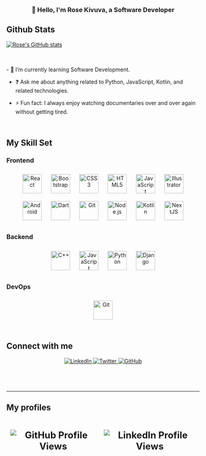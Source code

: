 ### <div align="center">👋 Hello, I'm Rose Kivuva, a Software Developer</div>

## Github Stats 
[![Rose's GitHub stats](https://github-readme-stats.vercel.app/api?username=kivuvarosekivuvan&show_icons=true&theme=radical)](https://github.com/kivuvarosekivuvan)


<br/>  

<br/>  
- 🌱 I’m currently learning Software Development.  
  
- ❓ Ask me about anything related to Python, JavaScript, Kotlin, and related technologies.  
  
- ⚡ Fun fact: I always enjoy watching documentaries over and over again without getting tired.

<br/>  

## My Skill Set  
### Frontend  
<div align="center">  
<a href="https://reactjs.org/" target="_blank"><img style="margin: 10px" src="https://profilinator.rishav.dev/skills-assets/react-original-wordmark.svg" alt="React" height="50" /></a>  
<a href="https://getbootstrap.com/docs/3.4/javascript/" target="_blank"><img style="margin: 10px" src="https://profilinator.rishav.dev/skills-assets/bootstrap-plain.svg" alt="Bootstrap" height="50" /></a>  
<a href="https://www.w3schools.com/css/" target="_blank"><img style="margin: 10px" src="https://profilinator.rishav.dev/skills-assets/css3-original-wordmark.svg" alt="CSS3" height="50" /></a>  
<a href="https://en.wikipedia.org/wiki/HTML5" target="_blank"><img style="margin: 10px" src="https://profilinator.rishav.dev/skills-assets/html5-original-wordmark.svg" alt="HTML5" height="50" /></a>  
<a href="https://www.javascript.com/" target="_blank"><img style="margin: 10px" src="https://profilinator.rishav.dev/skills-assets/javascript-original.svg" alt="JavaScript" height="50" /></a>  
<a href="https://www.adobe.com/in/products/illustrator.html" target="_blank"><img style="margin: 10px" src="https://profilinator.rishav.dev/skills-assets/adobe_illustrator-icon.svg" alt="Illustrator" height="50" /></a>  
<a href="https://www.android.com/intl/en_in/" target="_blank"><img style="margin: 10px" src="https://profilinator.rishav.dev/skills-assets/android-original-wordmark.svg" alt="Android" height="50" /></a>  
<a href="https://dart.dev/" target="_blank"><img style="margin: 10px" src="https://profilinator.rishav.dev/skills-assets/dartlang-icon.svg" alt="Dart" height="50" /></a>  
<a href="https://github.com/" target="_blank"><img style="margin: 10px" src="https://profilinator.rishav.dev/skills-assets/git-scm-icon.svg" alt="Git" height="50" /></a>  
<a href="https://nodejs.org/" target="_blank"><img style="margin: 10px" src="https://profilinator.rishav.dev/skills-assets/nodejs-original-wordmark.svg" alt="Node.js" height="50" /></a>  
<a href="https://kotlinlang.org/" target="_blank"><img style="margin: 10px" src="https://profilinator.rishav.dev/skills-assets/kotlinlang-icon.svg" alt="Kotlin" height="50" /></a>  
<a href="https://nextjs.org/" target="_blank"><img style="margin: 10px" src="https://profilinator.rishav.dev/skills-assets/nextjs.png" alt="NextJS" height="50" /></a>  
</div>


</div>

### Backend  
<div align="center">   
<a href="https://www.cplusplus.com/" target="_blank"><img style="margin: 10px" src="https://profilinator.rishav.dev/skills-assets/cplusplus-original.svg" alt="C++" height="50" /></a>  
<a href="https://www.javascript.com/" target="_blank"><img style="margin: 10px" src="https://profilinator.rishav.dev/skills-assets/javascript-original.svg" alt="JavaScript" height="50" /></a>  
<a href="https://www.python.org/" target="_blank"><img style="margin: 10px" src="https://profilinator.rishav.dev/skills-assets/python-original.svg" alt="Python" height="50" /></a>  
<a href="https://www.djangoproject.com/" target="_blank"><img style="margin: 10px" src="https://profilinator.rishav.dev/skills-assets/django-original.svg" alt="Django" height="50" /></a>  
</div>

### DevOps  
<div align="center">  
<!--   <img style="margin: 10px" src="https://profilinator.rishav.dev/skills-assets/amazonwebservices-original-wordmark.svg" alt="AWS" height="50" />  
  <img style="margin: 10px" src="https://profilinator.rishav.dev/skills-assets/linux-original.svg" alt="Linux" height="50" />   -->
  <img style="margin: 10px" src="https://profilinator.rishav.dev/skills-assets/git-scm-icon.svg" alt="Git" height="50" />  
</div>

<br/>  

## Connect with me  
<div align="center">
  <a href="https://www.linkedin.com/in/rose-kivuva/" target="_blank">
    <img src="https://img.shields.io/badge/linkedin-%231E77B5.svg?&style=for-the-badge&logo=linkedin&logoColor=white" alt="LinkedIn" style="margin-bottom: 5px;" />
  </a>
  <a href="https://twitter.com/RoseKivuvaN" target="_blank">
    <img src="https://img.shields.io/badge/twitter-%2300acee.svg?&style=for-the-badge&logo=twitter&logoColor=white" alt="Twitter" style="margin-bottom: 5px;" />
  </a>
  <a href="https://github.com/kivuvarosekivuvan" target="_blank">
    <img src="https://img.shields.io/badge/github-%2324292e.svg?&style=for-the-badge&logo=github&logoColor=white" alt="GitHub" style="margin-bottom: 5px;" />
  </a>
</div>  

<br/>  

<br/>  

<div align="center"></div>
<br />

----

## My profiles  
<!-- BLOG-POST-LIST:START -->  
<!-- If things goes well, this section should automatically be replaced by a list of your blog posts after you commit your readme file. 
<!-- BLOG-POST-LIST:END -->   

<br/>  

<div align="center">
  <div style="display: flex; align-items: center; justify-content: center;">
    <div style="margin: 10px; font-size: 24px; font-weight: bold;">
      <img src="https://komarev.com/ghpvc/?username=kivuvarosekivuvan&style=flat-square" align="center" alt="GitHub Profile Views" />
    </div>
    <div style="margin: 10px; font-size: 24px; font-weight: bold;">
      <img src="https://komarev.com/ghpvc/?username=rose-kivuva&label=LinkedIn%20Profile%20Views&style=flat-square" align="center" alt="LinkedIn Profile Views" />
    </div>
  </div>
</div>


<!-- <div align="center">
  <img src="https://komarev.com/ghpvc/?username=kivuvarosekivuvan&style=flat-square" align="center" alt="GitHub Profile Views" />
  <img src="https://komarev.com/ghpvc/?username=rose-kivuva&label=LinkedIn%20Profile%20Views&style=flat-square" align="center" alt="LinkedIn Profile Views" />
</div> -->
